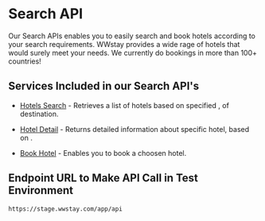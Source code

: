 # Search API

Our Search APIs enables you to easily search and book hotels according to your search requirements. 
WWstay provides a wide rage of hotels that would surely meet your needs. 
We currently do bookings in more than 100+ countries!

## Services Included in our Search API's

* [Hotels Search](search.md) - Retrieves a list of hotels based on specified <latitude>,<longitude> of destination.

* [Hotel Detail](hotel-detail.md) - Returns detailed information about specific hotel, based on <hotelId>.

* [Book Hotel](book.md) - Enables you to book a choosen hotel.

## Endpoint URL to Make API Call in Test Environment
  
  ```
  https://stage.wwstay.com/app/api
  ```

